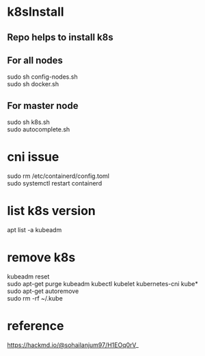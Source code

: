 # k8sInstall
## Repo helps to install k8s

## For all nodes <br />
sudo sh config-nodes.sh  <br />
sudo sh docker.sh  <br />

## For master node <br />
sudo sh k8s.sh <br />
sudo autocomplete.sh <br />

# cni issue

sudo rm /etc/containerd/config.toml  <br />
sudo systemctl restart containerd  <br />

# list k8s version
apt list -a kubeadm

# remove k8s
 
kubeadm reset  <br />
sudo apt-get purge kubeadm kubectl kubelet kubernetes-cni kube*     <br />
sudo apt-get autoremove    <br />
sudo rm -rf ~/.kube  <br />


# reference 
https://hackmd.io/@sohailanjum97/H1EOq0rV_
